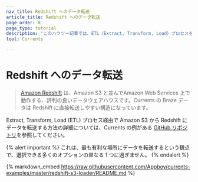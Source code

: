```yaml
---
nav_title: Redshift へのデータ転送
article_title: Redshift へのデータ転送
page_order: 8
page_type: tutorial
description: "このハウツー記事では、ETL（Extract, Transform, Load）プロセスを通じてAmazon S3からRedshiftにデータを転送する方法を説明する。"
tool: Currents

---
```


# Redshift へのデータ転送

> [Amazon Redshift](https://aws.amazon.com/redshift/) は、Amazon S3 と並んでAmazon Web Services 上で動作する、評判の良いデータウェアハウスです。Currents の Braze データは Redshift に直接転送しやすい構造になっています。

Extract, Transform, Load (ETL) プロセス経由で Amazon S3 から Redshift にデータを転送する方法の詳細については、Currents の例がある [GitHub リポジトリ](https://github.com/Appboy/currents-examples)を参照してください。

{% alert important %}
これは、最も有利な場所にデータを転送するという観点で、選択できる多くのオプションの単なる 1 つに過ぎません。
{% endalert %}

{% markdown_embed https://raw.githubusercontent.com/Appboy/currents-examples/master/redshift-s3-loader/README.md %}
